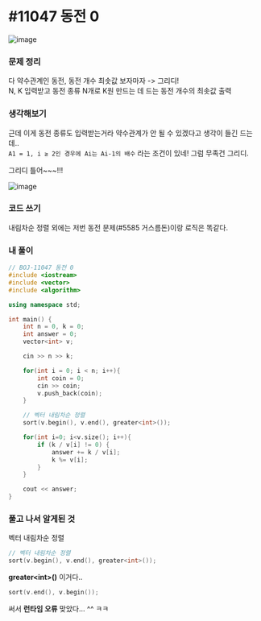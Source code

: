 # #11047 동전 0

![image](https://user-images.githubusercontent.com/28949235/117602804-87fd6300-b18c-11eb-8d42-90ec205f282d.png)

### 문제 정리

다 약수관계인 동전, 동전 개수 최솟값 보자마자 -> 그리디!  
N, K 입력받고 동전 종류 N개로 K원 만드는 데 드는 동전 개수의 최솟값 출력

### 생각해보기

근데 이게 동전 종류도 입력받는거라 약수관계가 안 될 수 있겠다고 생각이 들긴 드는데..  
`A1 = 1, i ≥ 2인 경우에 Ai는 Ai-1의 배수` 라는 조건이 있네! 그럼 무족건 그리디.

그리디 틀어~~~!!!

![image](https://user-images.githubusercontent.com/28949235/117603100-3a352a80-b18d-11eb-9410-edfa1201845d.png)

### 코드 쓰기

내림차순 정렬 외에는 저번 동전 문제(#5585 거스름돈)이랑 로직은 똑같다.

### 내 풀이

```c++
// BOJ-11047 동전 0
#include <iostream>
#include <vector>
#include <algorithm>

using namespace std;

int main() {
    int n = 0, k = 0;
    int answer = 0;
    vector<int> v;

    cin >> n >> k;

    for(int i = 0; i < n; i++){
        int coin = 0;
        cin >> coin;
        v.push_back(coin);
    }

    // 벡터 내림차순 정렬
    sort(v.begin(), v.end(), greater<int>());

    for(int i=0; i<v.size(); i++){
        if (k / v[i] != 0) {
            answer += k / v[i];
            k %= v[i];
        }
    }

    cout << answer;
}
```



### 풀고 나서 알게된 것

벡터 내림차순 정렬

```c++
// 벡터 내림차순 정렬
sort(v.begin(), v.end(), greater<int>());
```

**greater\<int>()** 이거다..

```c++
sort(v.end(), v.begin());
```

써서 **런타임 오류** 맞았다... ^^ ㅋㅋ